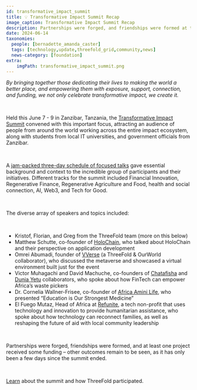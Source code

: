 ```yaml
---
id: transformative_impact_summit
title: 💡 Transformative Impact Summit Recap  
image_caption: Transformative Impact Summit Recap
description: Partnerships were forged, and friendships were formed at the Transformative Impact Summit, held June 7 - 9 in Zanzibar, dive in to learn more about how ThreeFold participated.
date: 2024-06-14
taxonomies:
  people: [bernadette_amanda_caster]
  tags: [technology,update,threefold_grid,community,news]
  news-category: [foundation]
extra:
    imgPath: transformative_impact_summit.png
---
```


*By bringing together those dedicating their lives to making the world a better place, and empowering them with exposure, support, connection, and funding, we not only celebrate transformative impact, we create it.*

<br/>

Held this June 7 - 9 in Zanzibar, Tanzania, the [Transformative Impact Summit](https://www.transformativeimpactsummit.com/p/2024) convened with this important focus, attracting an audience of people from around the world working across the entire impact ecosystem, along with students from local IT universities, and government officials from Zanzibar.

<br/>

A [jam-packed three-day schedule of focused talks](https://www.catalist.network/1-column-agenda/tis-africa-24) gave essential background and context to the incredible group of participants and their initiatives. Different tracks for the summit included Financial Innovation, Regenerative Finance, Regenerative Agriculture and Food, health and social connection, AI, Web3, and Tech for Good.

<br/>

The diverse array of speakers and topics included:

<br/>

- Kristof, Florian, and Greg from the ThreeFold team (more on this below)
- Matthew Schutte, co-founder of [HoloChain](https://holochain.org), who talked about HoloChain and their perspective on application development
- Omrei Abumadi, founder of [VVerse](https://www.vverse.co/) (a ThreeFold & OurWorld collaborator), who discussed the metaverse and showcased a virtual environment built just for the event
- Victor Muhagachi and David Machuche, co-founders of [Chatafisha](https://chatafisha.com/) and [Dunia Yetu](https://forum.threefold.io/t/introducing-dunia-yetu/4147) collaborators, who spoke about how FinTech can empower Africa’s waste pickers
- Dr. Cornelia Wallner-Frisee, co-founder of [Africa Amini Life](https://www.africaaminilife.com/en), who presented “Education is Our Strongest Medicine”
- El Fuego Mutaz, Head of Africa at [Refunite](https://refunite.org/), a tech non-profit that uses technology and innovation to provide humanitarian assistance, who spoke about how technology can reconnect families, as well as reshaping the future of aid with local community leadership

<br/>

Partnerships were forged, friendships were formed, and at least one project received some funding – other outcomes remain to be seen, as it has only been a few days since the summit ended.

<br/>

[Learn](https://www.threefold.io/blog/transformative-impact-summit/) about the summit and how ThreeFold participated.


